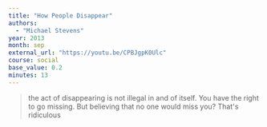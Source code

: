 ```yaml
---
title: "How People Disappear"
authors:
  - "Michael Stevens"
year: 2013
month: sep
external_url: "https://youtu.be/CPBJgpK0Ulc"
course: social
base_value: 0.2
minutes: 13
---
```


> the act of disappearing is not illegal in and of itself.
You have the right to go missing.
But believing that no one would miss you?
That's ridiculous
